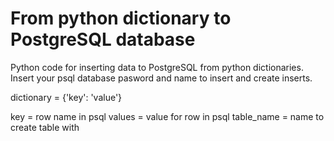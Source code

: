 # From python dictionary to PostgreSQL database

Python code for inserting data to PostgreSQL from python dictionaries.
Insert your psql database pasword and name to insert and create inserts.

dictionary = {'key': 'value'}

key = row name in psql
values = value for row in psql
table_name = name to create table with
